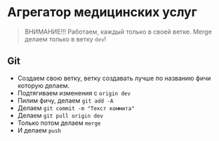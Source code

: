 # Агрегатор медицинских услуг

> ВНИМАНИЕ!!! Работаем, каждый только в своей ветке. Merge делаем только в ветку `dev`!

## Git
- Создаем свою ветку, ветку создавать лучше по названию фичи которую делаем.
- Подтягиваем изменения с `origin dev`
- Пилим фичу, делаем `git add -A`
- Делаем `git commit -m "Текст коммита"`
- Делаем `git pull origin dev`
- Только потом делаем `merge`
- И делаем `push`
